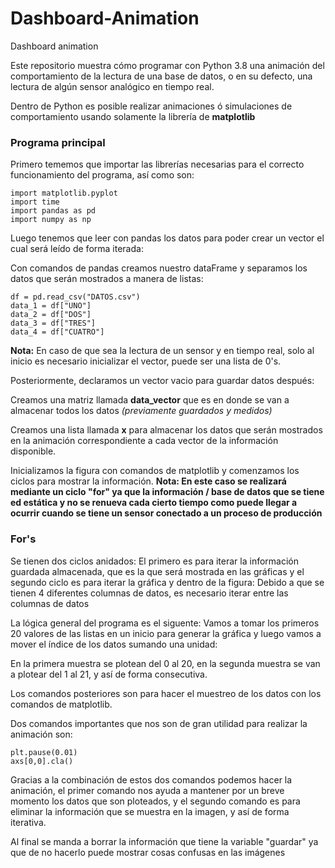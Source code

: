 # Dashboard-Animation
Dashboard animation

Este repositorio muestra cómo programar con Python 3.8 una animación del comportamiento de la lectura de una base de datos, o en su defecto, una lectura de algún sensor analógico en tiempo real. 


Dentro de Python es posible realizar animaciones ó simulaciones de comportamiento usando solamente la librería de **matplotlib**


### Programa principal

Primero tememos que importar las librerías necesarias para el correcto funcionamiento del programa, así como son: 

```
import matplotlib.pyplot 
import time
import pandas as pd
import numpy as np
```

Luego tenemos que leer con pandas los datos para poder crear un vector el cual será leído de forma iterada: 

Con comandos de pandas creamos nuestro dataFrame y separamos los datos que serán mostrados a manera de listas:

```
df = pd.read_csv("DATOS.csv")
data_1 = df["UNO"]
data_2 = df["DOS"]
data_3 = df["TRES"]
data_4 = df["CUATRO"]
```

**Nota:** En caso de que sea la lectura de un sensor y en tiempo real, solo al inicio es necesario inicializar el vector, puede ser una lista de 0's. 


Posteriormente, declaramos un vector vacio para guardar datos después: 

Creamos una matriz llamada **data_vector** que es en donde se van a almacenar todos los datos _(previamente guardados y medidos)_

Creamos una lista llamada **x** para almacenar los datos que serán mostrados en la animación correspondiente a cada vector de la información disponible. 

Inicializamos la figura con comandos de matplotlib y comenzamos los ciclos para mostrar la información. **Nota: En este caso se realizará mediante un ciclo "for" ya que la información / base de datos que se tiene ed estática y no se renueva cada cierto tiempo como puede llegar a ocurrir cuando se tiene un sensor conectado a un proceso de producción**

### For's

Se tienen dos ciclos anidados: El primero es para iterar la información guardada almacenada, que es la que será mostrada en las gráficas y el segundo ciclo es para iterar la gráfica y dentro de la figura: Debido a que se tienen 4 diferentes columnas de datos, es necesario iterar entre las columnas de datos

La lógica general del programa es el siguente: Vamos a tomar los primeros 20 valores de las listas en un inicio para generar la gráfica y luego vamos a mover el índice de los datos sumando una unidad: 

En la primera muestra se plotean del 0 al 20, en la segunda muestra se van a plotear del 1 al 21, y así de forma consecutiva.

Los comandos posteriores son para hacer el muestreo de los datos con los comandos de matplotlib.

Dos comandos importantes que nos son de gran utilidad para realizar la animación son: 

```
plt.pause(0.01)
axs[0,0].cla()
```

Gracias a la combinación de estos dos comandos podemos hacer la animación, el primer comando nos ayuda a mantener por un breve momento los datos que son ploteados, y el segundo comando es para eliminar la información que se muestra en la imagen, y así de forma iterativa.

Al final se manda a borrar la información que tiene la variable "guardar" ya que de no hacerlo puede mostrar cosas confusas en las imágenes















































